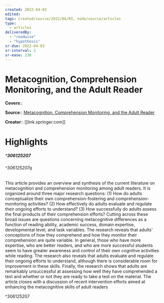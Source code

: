 ```yaml
---
created: 2022-04-03
edited:
tags: created/source/2022/04/03, node/source/articles
type: 
  - articles
deliveredBy: 
  - "readwise"
  - "hypothesis"
sr-due: 2022-04-03
sr-interval: 2
sr-ease: 230
---
```

# Metacognition, Comprehension Monitoring, and the Adult Reader

**Covers**:: 

**Source**:: [Metacognition, Comprehension Monitoring, and the Adult Reader](https://link.springer.com/article/10.1007/BF01326548)

**Creator**:: [[link.springer.com]]

# Highlights
##### ^306125207



###### ^306125207q

This article provides an overview and synthesis of the current literature on metacognition and comprehension monitoring among adult readers. It is organized around three major research questions: (1) How do adults conceptualize their own comprehension-fostering and comprehension-monitoring activities? (2) How effectively do adults evaluate and regulate their ongoing efforts to understand? (3) How successfully do adults assess the final products of their comprehension efforts? Cutting across these broad issues are questions concerning metacognitive differences as a function of reading ability, academic success, domain expertise, developmental level, and task variables. The research reveals that adults' conceptions of how they comprehend and how they monitor their comprehension are quite variable. In general, those who have more expertise, who are better readers, and who are more successful students seem to have greater awareness and control of their own cognitive activities while reading. The research also reveals that adults evaluate and regulate their ongoing efforts to understand, although there is considerable room for improvement in these skills. Finally, the research shows that adults are remarkably unsuccessful at assessing how well they have comprehended a text and whether or not they are ready to take a test on the material. The article closes with a discussion of recent intervention efforts aimed at enhancing the metacognitive skills of adult readers 

^306125207


